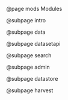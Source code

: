 @page mods Modules

@subpage intro

@subpage data

@subpage datasetapi

@subpage search

@subpage admin

@subpage datastore

@subpage harvest
